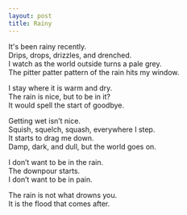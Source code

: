 ```yaml
---
layout: post
title: Rainy
---
```


It's been rainy recently. <br>
Drips, drops, drizzles, and drenched. <br>
I watch as the world outside turns a pale grey. <br>
The pitter patter pattern of the rain hits my window. <br>

I stay where it is warm and dry. <br>
The rain is nice, but to be in it? <br>
It would spell the start of goodbye. <br>

Getting wet isn’t nice. <br>
Squish, squelch, squash, everywhere I step. <br>
It starts to drag me down. <br>
Damp, dark, and dull, but the world goes on. <br>

I don’t want to be in the rain. <br>
The downpour starts. <br>
I don’t want to be in pain. <br>

The rain is not what drowns you. <br>
It is the flood that comes after. <br>

